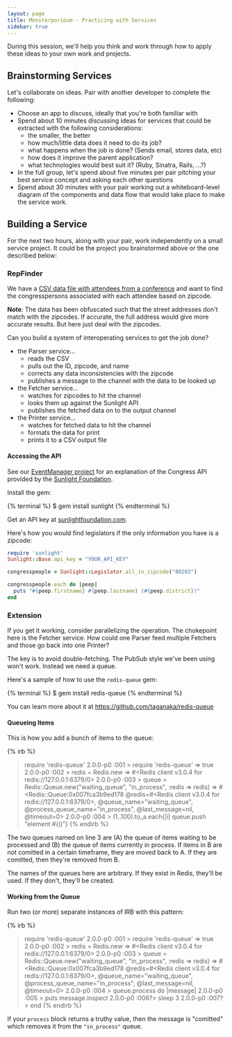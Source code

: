 ```yaml
---
layout: page
title: Monsterporioum - Practicing with Services
sidebar: true
---
```


During this session, we'll help you think and work through how to apply these ideas to your own work and projects.

## Brainstorming Services

Let's collaborate on ideas. Pair with another developer to complete the following:

* Choose an app to discuss, ideally that you're both familiar with
* Spend about 10 minutes discussing ideas for services that could be extracted with the following considerations:
  * the smaller, the better
  * how much/little data does it need to do its job?
  * what happens when the job is done? (Sends email, stores data, etc)
  * how does it improve the parent application?
  * what technologies would best suit it? (Ruby, Sinatra, Rails, ...?)
* In the full group, let's spend about five minutes per pair pitching your best service concept and asking each other questions
* Spend about 30 minutes with your pair working out a whiteboard-level diagram of the components and data flow that would take place to make the service work.

## Building a Service

For the next two hours, along with your pair, work independently on a small service project. It could be the project you brainstormed above or the one described below:

### RepFinder

We have a [CSV data file with attendees from a conference](/projects/full_event_attendees.csv) and want to find the congresspersons associated with each attendee based on zipcode.

**Note**: The data has been obfuscated such that the street addresses don't match with the zipcodes. If accurate, the full address would give more accurate results. But here just deal with the zipcodes.

Can you build a system of interoperating services to get the job done?

* the Parser service...
  * reads the CSV
  * pulls out the ID, zipcode, and name
  * corrects any data inconsistencies with the zipcode
  * publishes a message to the channel with the data to be looked up
* the Fetcher service...
  * watches for zipcodes to hit the channel
  * looks them up against the Sunlight API
  * publishes the fetched data on to the output channel
* the Printer service...
  * watches for fetched data to hit the channel
  * formats the data for print
  * prints it to a CSV output file

#### Accessing the API

See our [EventManager project](http://tutorials.jumpstartlab.com/projects/eventmanager.html#iteration-3:-using-sunlight) for an explanation of the Congress API provided by the [Sunlight Foundation](http://sunlightfoundation.com).

Install the gem:

{% terminal %}
$ gem install sunlight
{% endterminal %}

Get an API key at [sunlightfoundation.com](http://sunlightfoundation.com/api/).

Here's how you would find legislators if the only information you have is a zipcode:

```ruby
require 'sunlight'
Sunlight::Base.api_key = "YOUR_API_KEY"

congresspeople = Sunlight::Legislator.all_in_zipcode("80203")

congresspeople.each do |peep|
  puts "#{peep.firstname} #{peep.lastname} (#{peep.district})"
end
```

### Extension

If you get it working, consider parallelizing the operation. The chokepoint here is the Fetcher service. How could one Parser feed multiple Fetchers and those go back into one Printer?

The key is to avoid double-fetching. The PubSub style we've been using won't work. Instead we need a queue.

Here's a sample of how to use the `redis-queue` gem:

{% terminal %}
$ gem install redis-queue
{% endterminal %}

You can learn more about it at https://github.com/taganaka/redis-queue

#### Queueing Items

This is how you add a bunch of items to the queue:

{% irb %}
> require 'redis-queue'
2.0.0-p0 :001 > require 'redis-queue'
 => true
2.0.0-p0 :002 > redis = Redis.new
 => #<Redis client v3.0.4 for redis://127.0.0.1:6379/0>
2.0.0-p0 :003 > queue = Redis::Queue.new("waiting_queue", "in_process", :redis => redis)
 => #<Redis::Queue:0x007fca3b9ed178 @redis=#<Redis client v3.0.4 for redis://127.0.0.1:6379/0>, @queue_name="waiting_queue", @process_queue_name="in_process", @last_message=nil, @timeout=0>
2.0.0-p0 :004 > (1..100).to_a.each{|i| queue.push "element #{i}"}
{% endirb %}

The two queues named on line 3 are (A) the queue of items waiting to be processed and (B) the queue of items currently in process. If items in B are not comitted in a certain timeframe, they are moved back to A. If they are comitted, then they're removed from B.

The names of the queues here are arbitrary. If they exist in Redis, they'll be used. If they don't, they'll be created.

#### Working from the Queue

Run two (or more) separate instances of IRB with this pattern:

{% irb %}
> require 'redis-queue'
2.0.0-p0 :001 > require 'redis-queue'
 => true
2.0.0-p0 :002 > redis = Redis.new
 => #<Redis client v3.0.4 for redis://127.0.0.1:6379/0>
2.0.0-p0 :003 > queue = Redis::Queue.new("waiting_queue", "in_process", :redis => redis)
 => #<Redis::Queue:0x007fca3b9ed178 @redis=#<Redis client v3.0.4 for redis://127.0.0.1:6379/0>, @queue_name="waiting_queue", @process_queue_name="in_process", @last_message=nil, @timeout=0>
2.0.0-p0 :004 > queue.process do |message|
2.0.0-p0 :005 >     puts message.inspect
2.0.0-p0 :006?>   sleep 3
2.0.0-p0 :007?>   end
{% endirb %}

If your `process` block returns a truthy value, then the message is "comitted" which removes it from the `"in_process"` queue.
